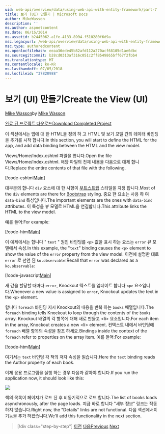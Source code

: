 ```yaml
---
uid: web-api/overview/data/using-web-api-with-entity-framework/part-7
title: 보기 (UI) 만들기 | Microsoft Docs
author: MikeWasson
description: ''
ms.author: aspnetcontent
ms.date: 06/16/2014
ms.assetid: b2445062-a1fe-4133-8994-f510280f6d9a
msc.legacyurl: /web-api/overview/data/using-web-api-with-entity-framework/part-7
msc.type: authoredcontent
ms.openlocfilehash: eeaa36ede45b82afd112a270acf68105d1ae6dbc
ms.sourcegitcommit: b28cd0313af316c051c2ff8549865bff67f2fbb4
ms.translationtype: MT
ms.contentlocale: ko-KR
ms.lasthandoff: 07/05/2018
ms.locfileid: "37820988"
---
```

<a name="create-the-view-ui"></a><span data-ttu-id="32993-102">보기 (UI) 만들기</span><span class="sxs-lookup"><span data-stu-id="32993-102">Create the View (UI)</span></span>
====================
<span data-ttu-id="32993-103">[Mike Wasson](https://github.com/MikeWasson)</span><span class="sxs-lookup"><span data-stu-id="32993-103">by [Mike Wasson](https://github.com/MikeWasson)</span></span>

[<span data-ttu-id="32993-104">완료 된 프로젝트 다운로드</span><span class="sxs-lookup"><span data-stu-id="32993-104">Download Completed Project</span></span>](https://github.com/MikeWasson/BookService)

<span data-ttu-id="32993-105">이 섹션에서는 앱에 대 한 HTML을 정의 하 고 HTML 및 보기 모델 간의 데이터 바인딩을 추가를 시작 합니다.</span><span class="sxs-lookup"><span data-stu-id="32993-105">In this section, you will start to define the HTML for the app, and add data binding between the HTML and the view model.</span></span>

<span data-ttu-id="32993-106">Views/Home/Index.cshtml 파일을 엽니다.</span><span class="sxs-lookup"><span data-stu-id="32993-106">Open the file Views/Home/Index.cshtml.</span></span> <span data-ttu-id="32993-107">해당 파일의 전체 내용을 다음으로 대체 합니다.</span><span class="sxs-lookup"><span data-stu-id="32993-107">Replace the entire contents of that file with the following.</span></span>

[!code-cshtml[Main](part-7/samples/sample1.cshtml)]

<span data-ttu-id="32993-108">대부분의 합니다 `div` 요소에 대 한 사항이 [부트스트랩](http://getbootstrap.com/) 스타일을 지정 합니다.</span><span class="sxs-lookup"><span data-stu-id="32993-108">Most of the `div` elements are there for [Bootstrap](http://getbootstrap.com/) styling.</span></span> <span data-ttu-id="32993-109">중요 한 요소는 사용 하 여 `data-bind` 특성입니다.</span><span class="sxs-lookup"><span data-stu-id="32993-109">The important elements are the ones with `data-bind` attributes.</span></span> <span data-ttu-id="32993-110">이 특성을 뷰 모델로 HTML을 연결합니다.</span><span class="sxs-lookup"><span data-stu-id="32993-110">This attribute links the HTML to the view model.</span></span>

<span data-ttu-id="32993-111">예를 들어:</span><span class="sxs-lookup"><span data-stu-id="32993-111">For example:</span></span>

[!code-html[Main](part-7/samples/sample2.html)]

<span data-ttu-id="32993-112">이 예제에서는 합니다 &quot; `text` &quot; 원인 바인딩를 `<p>` 값을 표시 하는 요소는 `error` 뷰 모델에서 속성.</span><span class="sxs-lookup"><span data-stu-id="32993-112">In this example, the &quot;`text`&quot; binding causes the `<p>` element to show the value of the `error` property from the view model.</span></span> <span data-ttu-id="32993-113">이전에 설명한 대로 `error` 로 선언 된 `ko.observable`:</span><span class="sxs-lookup"><span data-stu-id="32993-113">Recall that `error` was declared as a `ko.observable`:</span></span>

[!code-javascript[Main](part-7/samples/sample3.js)]

<span data-ttu-id="32993-114">새 값을 할당할 때마다 `error`, Knockout 텍스트를 업데이트 합니다 `<p>` 요소입니다.</span><span class="sxs-lookup"><span data-stu-id="32993-114">Whenever a new value is assigned to `error`, Knockout updates the text in the `<p>` element.</span></span>

<span data-ttu-id="32993-115">합니다 `foreach` 바인딩 지시 Knockout의 내용을 반복 하는 `books` 배열입니다.</span><span class="sxs-lookup"><span data-stu-id="32993-115">The `foreach` binding tells Knockout to loop through the contents of the `books` array.</span></span> <span data-ttu-id="32993-116">Knockout 배열의 각 항목에 대해 새로 만들고 &lt;li&gt; 요소입니다.</span><span class="sxs-lookup"><span data-stu-id="32993-116">For each item in the array, Knockout creates a new &lt;li&gt; element.</span></span> <span data-ttu-id="32993-117">컨텍스트 내에서 바인딩에 `foreach` 배열 항목의 속성을 참조 하세요.</span><span class="sxs-lookup"><span data-stu-id="32993-117">Bindings inside the context of the `foreach` refer to properties on the array item.</span></span> <span data-ttu-id="32993-118">예를 들어:</span><span class="sxs-lookup"><span data-stu-id="32993-118">For example:</span></span>

[!code-html[Main](part-7/samples/sample4.html)]

<span data-ttu-id="32993-119">여기서는 `text` 바인딩 각 책의 저자 속성을 읽습니다.</span><span class="sxs-lookup"><span data-stu-id="32993-119">Here the `text` binding reads the Author property of each book.</span></span>

<span data-ttu-id="32993-120">이제 응용 프로그램을 실행 하는 경우 다음과 같아야 합니다.</span><span class="sxs-lookup"><span data-stu-id="32993-120">If you run the application now, it should look like this:</span></span>

![](part-7/_static/image1.png)

<span data-ttu-id="32993-121">책의 목록이 페이지가 로드 된 후 비동기적으로 로드 합니다.</span><span class="sxs-lookup"><span data-stu-id="32993-121">The list of books loads asynchronously, after the page loads.</span></span> <span data-ttu-id="32993-122">지금 바로 합니다 &quot;세부 정보&quot; 링크는 작동 하지 않습니다.</span><span class="sxs-lookup"><span data-stu-id="32993-122">Right now, the &quot;Details&quot; links are not functional.</span></span> <span data-ttu-id="32993-123">다음 섹션에서이 기능을 추가 하겠습니다.</span><span class="sxs-lookup"><span data-stu-id="32993-123">We'll add this functionality in the next section.</span></span>

> [!div class="step-by-step"]
> <span data-ttu-id="32993-124">[이전](part-6.md)
> [다음](part-8.md)</span><span class="sxs-lookup"><span data-stu-id="32993-124">[Previous](part-6.md)
[Next](part-8.md)</span></span>

